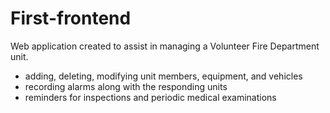 # First-frontend

Web application created to assist in managing a Volunteer Fire Department unit.

- adding, deleting, modifying unit members, equipment, and vehicles
- recording alarms along with the responding units
- reminders for inspections and periodic medical examinations
